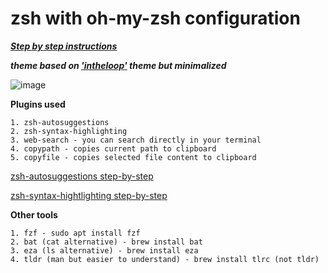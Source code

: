 # zsh with oh-my-zsh configuration

***[Step by step instructions](https://github.com/all0ver/zsh/blob/main/install.md)***

***theme based on ['intheloop'](https://github.com/ohmyzsh/ohmyzsh/blob/master/themes/intheloop.zsh-theme) theme but minimalized***

![image](https://github.com/all0ver/zsh/assets/60571521/0c83bf08-49e7-41ff-b81c-84dea0b825b1)

**Plugins used**

    1. zsh-autosuggestions
    2. zsh-syntax-highlighting
    3. web-search - you can search directly in your terminal
    4. copypath - copies current path to clipboard 
    5. copyfile - copies selected file content to clipboard


[zsh-autosuggestions step-by-step](https://github.com/zsh-users/zsh-autosuggestions/blob/master/INSTALL.md#homebrew)

[zsh-syntax-hightlighting step-by-step](https://github.com/zsh-users/zsh-syntax-highlighting/blob/master/INSTALL.md)

**Other tools**

    1. fzf - sudo apt install fzf
    2. bat (cat alternative) - brew install bat
    3. eza (ls alternative) - brew install eza
    4. tldr (man but easier to understand) - brew install tlrc (not tldr)
